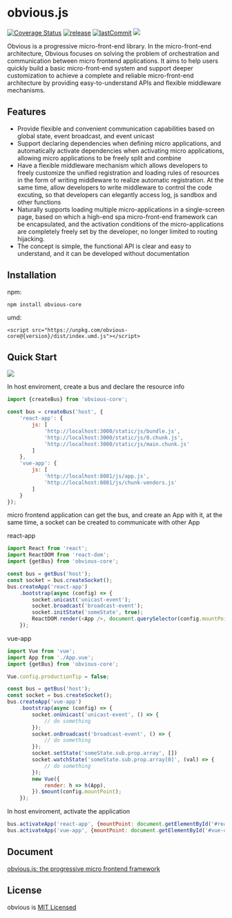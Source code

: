 # obvious.js
[![Coverage Status](https://coveralls.io/repos/github/ObviousJs/obvious-core/badge.svg?branch=master)](https://coveralls.io/github/ObviousJs/obvious-core?branch=master) [![release](https://img.shields.io/github/release/ObviousJs/obvious-core.svg)](https://github.com/ObviousJs/obvious-core/releases) [![lastCommit](https://img.shields.io/github/last-commit/ObviousJs/obvious-core)](https://github.com/ObviousJs/obvious-core/commits/master) [![](https://img.shields.io/badge/document-%E7%AE%80%E4%BD%93%E4%B8%AD%E6%96%87-brightgreen)](https://github.com/ObviousJs/obvious-core/blob/master/README.zh.md)

Obvious is a progressive micro-front-end library. In the micro-front-end architecture, Obvious focuses on solving the  problem of orchestration and communication between micro frontend applications. It aims to help users quickly build a basic micro-front-end system and support deeper customization to achieve a complete and reliable micro-front-end architecture by providing easy-to-understand APIs and flexible middleware mechanisms.

## Features
- Provide flexible and convenient communication capabilities based on global state, event broadcast, and event unicast
- Support declaring dependencies when defining micro applications, and automatically activate dependencies when activating micro applications, allowing micro applications to be freely split and combine
- Have a flexible middleware mechanism which allows developers to freely customize the unified registration and loading rules of resources in the form of writing middleware to realize automatic registration. At the same time, allow developers to write middleware to control the code excuting, so that developers can elegantly access log, js sandbox and other functions
- Naturally supports loading multiple micro-applications in a single-screen page, based on which a high-end spa micro-front-end framework can be encapsulated, and the activation conditions of the micro-applications are completely freely set by the developer, no longer limited to routing hijacking.
- The concept is simple, the functional API is clear and easy to understand, and it can be developed without documentation

## Installation
npm: 

`npm install obvious-core`

umd:

`<script src="https://unpkg.com/obvious-core@{version}/dist/index.umd.js"></script>`

## Quick Start
![](docs/_media/tutorial-target.gif)

In host enviroment, create a bus and declare the resource info
```js
import {createBus} from 'obvious-core';

const bus = createBus('host', {
    'react-app': {
        js: [
            'http://localhost:3000/static/js/bundle.js',
            'http://localhost:3000/static/js/0.chunk.js',
            'http://localhost:3000/static/js/main.chunk.js'
        ]
    },
    'vue-app': {
        js: [
            'http://localhost:8081/js/app.js',
            'http://localhost:8081/js/chunk-vendors.js'
        ]
    }
});
```

micro frontend application can get the bus, and create an App with it, at the same time, a socket can be created to communicate with other App

react-app
```js
import React from 'react';
import ReactDOM from 'react-dom';
import {getBus} from 'obvious-core';

const bus = getBus('host');
const socket = bus.createSocket();
bus.createApp('react-app')
    .bootstrap(async (config) => {
        socket.unicast('unicast-event');
        socket.broadcast('broadcast-event');
        socket.initState('someState', true);
        ReactDOM.render(<App />, document.querySelector(config.mountPoint));
    });
```  

vue-app
```js
import Vue from 'vue';
import App from './App.vue';
import {getBus} from 'obvious-core';

Vue.config.productionTip = false;

const bus = getBus('host');
const socket = bus.createSocket();
bus.createApp('vue-app')
    .bootstrap(async (config) => {
        socket.onUnicast('unicast-event', () => {
            // do something
        });
        socket.onBroadcast('broadcast-event', () => {
            // do something
        });
        socket.setState('someState.sub.prop.array', [])
        socket.watchState('someState.sub.prop.array[0]', (val) => {
            // do something
        });
        new Vue({
            render: h => h(App),
        }).$mount(config.mountPoint);
    });
```

In host enviroment, activate the application
```js
bus.activateApp('react-app', {mountPoint: document.getElementById('#react-app')});
bus.activateApp('vue-app', {mountPoint: document.getElementById('#vue-app')});
```

## Document

[obvious.js: the progressive micro frontend framework](https://obviousjs.github.io/obvious-core/#/)

## License
obvious is [MIT Licensed](https://github.com/ObviousJs/obvious-core/blob/master/LICENSE)

